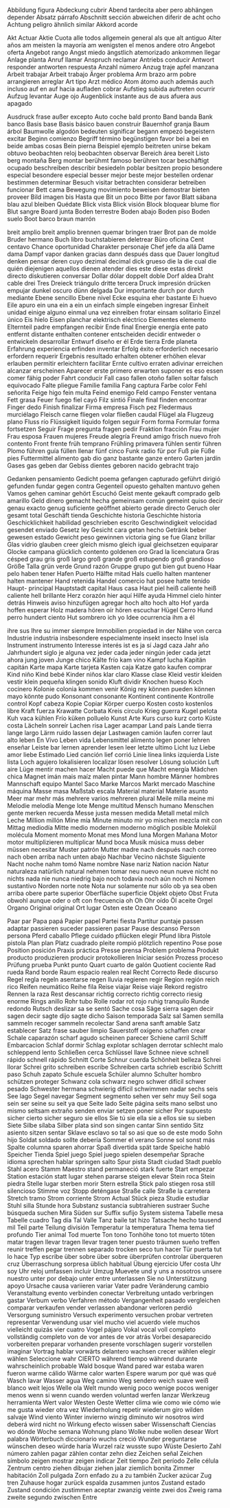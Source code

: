 Abbildung	figura
Abdeckung	cubrir
Abend	tardecita
aber	pero
abhängen	depender
Absatz	párrafo
Abschnitt	sección
abweichen	diferir de
acht	ocho
Achtung	peligro
ähnlich	similar
Akkord	acorde

Akt	Actuar
Aktie	Cuota
alle	todos
allgemein	general
als	que
alt	antiguo
Alter	años
am meisten	la mayoría
am wenigsten	el menos
andere	otro
Angebot	oferta
Angebot	rango
Angst	miedo
ängstlich	atemorizado
ankommen	llegar
Anlage	planta
Anruf	llamar
Anspruch	reclamar
Antriebs	conducir
Antwort	responder
antworten	respuesta
Anzahl	número
Anzug	traje
apfel	manzana
Arbeit	trabajar
Arbeit	trabajo
Ärger	problema
Arm	brazo
arm	pobre
arrangieren	arreglar
Art	tipo
Arzt	médico
Atom	átomo
auch	además
auch	incluso
auf	en
auf	hacia
aufladen	cobrar
Aufstieg	subida
auftreten	ocurrir
Aufzug	levantar
Auge	ojo
Augenblick	instante
aus	de
aus	afuera
aus	apagado

Ausdruck	frase
außer	excepto
Auto	coche
bald	pronto
Band	banda
Bank	banco
Basis	base
Basis	básico
bauen	construir
Bauernhof	granja
Baum	árbol
Baumwolle	algodón
bedeuten	significar
begann	empezó
begeistern	excitar
Beginn	comienzo
Begriff	término
begünstigen	favor
bei	a
bei	en
beide	ambas cosas
Bein	pierna
Beispiel	ejemplo
beitreten	unirse
bekam	obtuvo
beobachten	reloj
beobachten	observar
Bereich	área
bereit	Listo
berg	montaña
Berg	montar
berühmt	famoso
berühren	tocar
beschäftigt	ocupado
beschreiben	describir
besiedeln	poblar
besitzen	propio
besondere	especial
besondere	especial
besser	mejor
beste	mejor
bestellen	ordenar
bestimmen	determinar
Besuch	visitar
betrachten	considerar
betreiben	funcionar
Bett	cama
Bewegung	movimiento
beweisen	demostrar
bieten	proveer
Bild	imagen
bis	Hasta que
Bit	un poco
Bitte	por favor
Blatt	sábana
blau	azul
bleiben	Quédate
Blick	vista
Blick	visión
Block	bloquear
blume	flor
Blut	sangre
Board	junta
Boden	terrestre
Boden	abajo
Boden	piso
Boden	suelo
Boot	barco
braun	marrón

breit	amplio
breit	amplio
brennen	quemar
bringen	traer
Brot	pan de molde
Bruder	hermano
Buch	libro
buchstabieren	deletrear
Büro	oficina
Cent	centavo
Chance	oportunidad
Charakter	personaje
Chef	jefe
da	allá
Dame	dama
Dampf	vapor
danken	gracias
dann	después
dass	que
Dauer	longitud
denken	pensar
deren	cuyo
dezimal	decimal
dick	grueso
die	la
die	cual
die	quién
diejenigen	aquellos
dienen	atender
dies	este
diese	estas
direkt	directo
diskutieren	conversar
Dollar	dólar
doppelt	doble
Dorf	aldea
Draht	cable
drei	Tres
Dreieck	triángulo
dritte	tercera
Druck	impresión
drücken	empujar
dunkel	oscuro
dünn	delgada
Dur	importante
durch	por
durch	mediante
Ebene	sencillo
Ebene	nivel
Ecke	esquina
eher	bastante
Ei	huevo
Eile	apuro
ein	una
ein	a
ein	un
einfach	simple
eingeben	ingresar
Einheit	unidad
einige	alguno
einmal	una vez
einreiben	frotar
einsam	solitario
Einzel	único
Eis	hielo
Eisen	planchar
elektrisch	eléctrico
Elementes	elemento
Elternteil	padre
empfangen	recibir
Ende	final
Energie	energía
ente	pato
entfernt	distante
enthalten	contener
entscheiden	decidir
entweder	o
entwickeln	desarrollar
Entwurf	diseño
er	él
Erde	tierra
Erde	planeta
Erfahrung	experiencia
erfinden	inventar
Erfolg	éxito
erforderlich	necesario
erfordern	requerir
Ergebnis	resultado
erhalten	obtener
erhöhen	elevar
erlauben	permitir
erleichtern	facilitar
Ernte	cultivo
erraten	adivinar
erreichen	alcanzar
erscheinen	Aparecer
erste	primero
erwarten	suponer
es	eso
essen	comer
fähig	poder
Fahrt	conducir
Fall	caso
fallen	otoño
fallen	soltar
falsch	equivocado
Falte	pliegue
Familie	familia
Fang	captura
Farbe	color
Fehl	señorita
Feige	higo
fein	multa
Feind	enemigo
Feld	campo
Fenster	ventana
Fett	grasa
Feuer	fuego
fiel	cayó
Filz	sintió
Finale	final
finden	encontrar
Finger	dedo
Finish	finalizar
Firma	empresa
Fisch	pez
Fledermaus	murciélago
Fleisch	carne
fliegen	volar
fließen	caudal
Flügel	ala
Flugzeug	plano
Fluss	río
Flüssigkeit	líquido
folgen	seguir
Form	forma
Formular	forma
fortsetzen	Seguir
Frage	pregunta
fragen	pedir
Fraktion	fracción
Frau	mujer
Frau	esposa
Frauen	mujeres
Freude	alegría
Freund	amigo
frisch	nuevo
froh	contento
Front	frente
früh	temprano
Frühling	primavera
fühlen	sentir
führen	Plomo
führen	guía
füllen	llenar
fünf	cinco
Funk	radio
für	por
Fuß	pie
Füße	pies
Futtermittel	alimento
gab	dio
ganz	bastante
ganze	entero
Garten	jardín
Gases	gas
geben	dar
Gebiss	dientes
geboren	nacido
gebracht	trajo

Gedanken	pensamiento
Gedicht	poema
gefangen	capturado
geführt	dirigió
gefunden	fundar
gegen	contra
Gegenteil	opuesto
gehalten	mantuvo
gehen	Vamos
gehen	caminar
gehört	Escuchó
Geist	mente
gekauft	comprado
gelb	amarillo
Geld	dinero
gemacht	hecha
gemeinsam	común
gemeint	quiso decir
genau	exacto
genug	suficiente
geöffnet	abierto
gerade	directo
Geruch	oler
gesamt	total
Geschäft	tienda
Geschichte	historia
Geschichte	historia
Geschicklichkeit	habilidad
geschrieben	escrito
Geschwindigkeit	velocidad
gesendet	enviado
Gesetz	ley
Gesicht	cara
getan	hecho
Getränk	beber
gewesen	estado
Gewicht	peso
gewinnen	victoria
ging	se fue
Glanz	brillar
Glas	vidrio
glauben	creer
gleich	mismo
gleich	igual
gleichsetzen	equiparar
Glocke	campana
glücklich	contento
goldenen	oro
Grad	la licenciatura
Gras	césped
grau	gris
groß	largo
groß	grande
groß	estupendo
groß	grandioso
Größe	Talla
grün	verde
Grund	razón
Gruppe	grupo
gut	bien
gut	bueno
Haar	pelo
haben	tener
Hafen	Puerto
Hälfte	mitad
Hals	cuello
halten	mantener
halten	mantener
Hand	retenida
Handel	comercio
hat	posee
hatte	tenido
Haupt-	principal
Hauptstadt	capital
Haus	casa
Haut	piel
heiß	caliente
heiß	caliente
hell	brillante
Herz	corazón
hier	aquí
Hilfe	ayuda
Himmel	cielo
hinter	detrás
Hinweis	aviso
hinzufügen	agregar
hoch	alto
hoch	alto
Hof	yarda
hoffen	esperar
Holz	madera
hören	oír
hören	escuchar
Hügel	Cerro
Hund	perro
hundert	ciento
Hut	sombrero
ich	yo
Idee	ocurrencia
ihm	a él

ihre	sus
Ihre	su
immer	siempre
Immobilien	propiedad
in der Nähe von	cerca
Industrie	industria
insbesondere	especialmente
insekt	insecto
Insel	isla
Instrument	instrumento
Interesse	interés
ist	es
ja	sí
Jagd	caza
Jahr	año
Jahrhundert	siglo
je	alguna vez
jeder	cada
jeder	ningún
jeder	cada
jetzt	ahora
jung	joven
Junge	chico
Kälte	frío
kam	vino
Kampf	lucha
Kapitän	capitán
Karte	mapa
Karte	tarjeta
Kasten	caja
Katze	gato
kaufen	comprar
Kind	niño
Kind	bebé
Kinder	niños
klar	claro
Klasse	clase
Kleid	vestir
kleiden	vestir
klein	pequeña
klingen	sonido
Kluft	dividir
Knochen	hueso
Koch	cocinero
Kolonie	colonia
kommen	venir
König	rey
können	pueden
können	mayo
könnte	pudo
Konsonant	consonante
Kontinent	continente
Kontrolle	control
Kopf	cabeza
Kopie	Copiar
Körper	cuerpo
Kosten	costo
kostenlos	libre
Kraft	fuerza
Krawatte	Corbata
Kreis	circulo
Krieg	guerra
Kugel	pelota
Kuh	vaca
kühlen	Frío
küken	polluelo
Kunst	Arte
Kurs	curso
kurz	corto
Küste	costa
Lächeln	sonreír
Lachen	risa
Lager	acampar
Land	país
Lande	tierra
lange	largo
Lärm	ruido
lassen	dejar
Lastwagen	camión
laufen	correr
laut	alto
leben	En Vivo
Leben	vida
Lebensmittel	alimento
legen	poner
lehren	enseñar
Leiste	bar
lernen	aprender
lesen	leer
letzte	ultimo
Licht	luz
Liebe	amor
liebe	Estimado
Lied	canción
lief	corrió
Linie	línea
links	izquierda
Liste	lista
Loch	agujero
lokalisieren	localizar
lösen	resolver
Lösung	solución
Luft	aire
Lüge	mentir
machen	hacer
Macht	puede que
Macht	energía
Mädchen	chica
Magnet	imán
mais	maíz
malen	pintar
Mann	hombre
Männer	hombres
Mannschaft	equipo
Mantel	Saco
Marke	Marcos
Markt	mercado
Maschine	máquina
Masse	masa
Maßstab	escala
Material	material
Materie	asunto
Meer	mar
mehr	más
mehrere	varios
mehreren	plural
Meile	milla
meine	mi
Melodie	melodía
Menge	lote
Menge	multitud
Mensch	humano
Menschen	gente
merken	recuerda
Messe	justa
messen	medida
Metall	metal
milch	Leche
Million	millón
Mine	mía
Minute	minuto
mir	yo
mischen	mezcla
mit	con
Mittag	mediodía
Mitte	medio
modernen	moderno
möglich	posible
Molekül	molécula
Moment	momento
Monat	mes
Mond	luna
Morgen	Mañana
Motor	motor
multiplizieren	multiplicar
Mund	boca
Musik	música
muss	deber
müssen	necesitar
Muster	patrón
Mutter	madre
nach	después
nach	correo
nach oben	arriba
nach unten	abajo
Nachbar	Vecino
nächste	Siguiente
Nacht	noche
nahm	tomó
Name	nombre
Nase	nariz
Nation	nación
Natur	naturaleza
natürlich	natural
nehmen	tomar
neu	nuevo
neun	nueve
nicht	no
nichts	nada
nie	nunca
niedrig	bajo
noch	todavía
noch	aún
noch	ni
Nomen	sustantivo
Norden	norte
note	Nota
nur	solamente
nur	sólo
ob	ya sea
oben	arriba
obere	parte superior
Oberfläche	superficie
Objekt	objeto
Obst	Fruta
obwohl	aunque
oder	o
oft	con frecuencia
oh	Oh
Ohr	oído
Öl	aceite
Orgel	Organo
Original	original
Ort	lugar
Osten	este
Ozean	Oceano

Paar	par
Papa	papá
Papier	papel
Partei	fiesta
Partitur	puntaje
passen	adaptar
passieren	suceder
passieren	pasar
Pause	descanso
Person	persona
Pferd	caballo
Pflege	cuidado
pflücken	elegir
Pfund	libra
Pistole	pistola
Plan	plan
Platz	cuadrado
pleite	rompió
plötzlich	repentino
Pose	pose
Position	posición
Praxis	práctica
Presse	prensa
Problem	problema
Produkt	producto
produzieren	producir
protokollieren	Iniciar sesión
Prozess	proceso
Prüfung	prueba
Punkt	punto
Quart	cuarto de galón
Quotient	cociente
Rad	rueda
Rand	borde
Raum	espacio
realen	real
Recht	Correcto
Rede	discurso
Regel	regla
regeln	asentarse
regen	lluvia
regieren	regir
Region	región
reich	rico
Reifen	neumático
Reihe	fila
Reise	viajar
Reise	viaje
Rekord	registro
Rennen	la raza
Rest	descansar
richtig	correcto
richtig	correcto
riesig	enorme
Rings	anillo
Rohr	tubo
Rolle	rodar
rot	rojo
ruhig	tranquilo
Runde	redondo
Rutsch	deslizar
sa	se sentó
Sache	cosa
Säge	sierra
sagen	decir
sagen	decir
sagte	dijo
sagte	dicho
Saison	temporada
Salz	sal
Samen	semilla
sammeln	recoger
sammeln	recolectar
Sand	arena
sanft	amable
Satz	establecer
Satz	frase
sauber	limpio
Sauerstoff	oxígeno
schaffen	crear
Schale	caparazón
scharf	agudo
scheinen	parecer
Schiene	carril
Schiff	Embarcacion
Schlaf	dormir
Schlag	explotar
schlagen	derrotar
schlecht	malo
schleppend	lento
Schließen	cerca
Schlüssel	llave
Schnee	nieve
schnell	rápido
schnell	rápido
Schnitt	Corte
Schnur	cuerda
Schönheit	belleza
Schrei	llorar
Schrei	grito
schreiben	escribe
Schreiben	carta
schrieb	escribió
Schritt	paso
Schuh	zapato
Schule	escuela
Schüler	alumno
Schulter	hombro
schützen	proteger
Schwanz	cola
schwarz	negro
schwer	difícil
schwer	pesado
Schwester	hermana
schwierig	difícil
schwimmen	nadar
sechs	seis
See	lago
Segel	navegar
Segment	segmento
sehen	ver
sehr	muy
Seil	soga
sein	ser
seine	su
seit	ya que
Seite	lado
Seite	página
seits	mano
selbst	uno mismo
seltsam	extraño
senden	enviar
setzen	poner
sicher	Por supuesto
sicher	cierto
sicher	seguro
sie	ellos
Sie	tú
sie	ella
sie	a ellos
sie	su
sieben	Siete
Silbe	sílaba
Silber	plata
sind	son
singen	cantar
Sinn	sentido
Sitz	asiento
sitzen	sentar
Sklave	esclavo
so	tal
so	asi que
so	de este modo
Sohn	hijo
Soldat	soldado
sollte	debería
Sommer	el verano
Sonne	sol
sonst	más
Spalte	columna
sparen	ahorrar
Spaß	divertida
spät	tarde
Speiche	habló
Speicher	Tienda
Spiel	juego
Spiel	juego
spielen	desempeñar
Sprache	idioma
sprechen	hablar
springen	salto
Spur	pista
Stadt	ciudad
Stadt	pueblo
Stahl	acero
Stamm	Maestro
stand	permaneció
stark	fuerte
Start	empezar
Station	estación
statt	lugar
stehen	pararse
steigen	elevar
Stein	roca
Stein	piedra
Stelle	lugar
sterben	morir
Stern	estrella
Stick	palo
stiegen	rosa
still	silencioso
Stimme	voz
Stopp	deténgase
Straße	calle
Straße	la carretera
Stretch	tramo
Strom	corriente
Strom	Actual
Stück	pieza
Studie	estudiar
Stuhl	silla
Stunde	hora
Substanz	sustancia
subtrahieren	sustraer
Suche	búsqueda
suchen	Mira
Süden	sur
Suffix	sufijo
System	sistema
Tabelle	mesa
Tabelle	cuadro
Tag	día
Tal	Valle
Tanz	baile
tat	hizo
Tatsache	hecho
tausend	mil
Teil	parte
Teilung	división
Temperatur	la temperatura
Thema	tema
tief	profundo
Tier	animal
Tod	muerte
Ton	tono
Tonhöhe	tono
tot	muerto
töten	matar
tragen	llevar
tragen	llevar
tragen	tener puesto
träumen	sueño
treffen	reunir
treffen	pegar
trennen	separado
trocken	seco
tun	hacer
Tür	puerta
tut	lo hace
Typ	escribe
über	sobre
über	sobre
überprüfen	controlar
überqueren	cruz
Überraschung	sorpresa
üblich	habitual
Übung	ejercicio
Ufer	costa
Uhr	soy
Uhr	reloj
umfassen	incluir
Umzug	Muevete
und	y
uns	a nosotros
unsere	nuestro
unter	por debajo
unter	entre
unterlassen Sie	no
Unterstützung	apoyo
Ursache	causa
variieren	variar
Vater	padre
Veränderung	cambio
Veranstaltung	evento
verbinden	conectar
Verbreitung	untado
verbringen	gastar
Verbum	verbo
Verfahren	método
Vergangenheit	pasado
vergleichen	comparar
verkaufen	vender
verlassen	abandonar
verloren	perdió
Versorgung	suministro
Versuch	experimento
versuchen	probar
vertreten	representar
Verwendung	usar
viel	mucho
viel	acuerdo
viele	muchos
vielleicht	quizás
vier	cuatro
Vogel	pájaro
Vokal	vocal
voll	completo
vollständig	completo
von	de
vor	antes de
vor	atrás
Vorbei	desaparecido
vorbereiten	preparar
vorhanden	presente
vorschlagen	sugerir
vorstellen	imaginar
Vortrag	hablar
vorwärts	delantero
wachsen	crecer
wählen	elegir
wählen	Seleccione
wahr	CIERTO
während	tiempo
während	durante
wahrscheinlich	probable
Wald	bosque
Wand	pared
war	estaba
waren	fueron
warme	cálido
Wärme	calor
warten	Espere
warum	por qué
was	qué
Wasch	lavar
Wasser	agua
Weg	camino
Weg	sendero
weich	suave
weiß	blanco
weit	lejos
Welle	ola
Welt	mundo
wenig	poco
wenige	pocos
weniger	menos
wenn	si
wenn	cuando
werden	voluntad
werfen	lanzar
Werkzeug	herramienta
Wert	valor
Westen	Oeste
Wetter	clima
wie	como
wie	cómo
wie	me gusta
wieder	otra vez
Wiederholung	repetir
wiederum	giro
wilden	salvaje
Wind	viento
Winter	invierno
winzig	diminuto
wir	nosotros
wird	deberá
wird nicht	no
Wirkung	efecto
wissen	saber
Wissenschaft	Ciencias
wo	dónde
Woche	semana
Wohnung	plano
Wolke	nube
wollen	desear
Wort	palabra
Wörterbuch	diccionario
wuchs	creció
Wunder	preguntarse
wünschen	deseo
würde	haría
Wurzel	raíz
wusste	supo
Wüste	Desierto
Zahl	número
zahlen	pagar
zählen	contar
zehn	diez
Zeichen	señal
Zeichen	símbolo
zeigen	mostrar
zeigen	indicar
Zeit	tiempo
Zeit	período
Zelle	célula
Zentrum	centro
ziehen	dibujar
ziehen	jalar
ziemlich	bonita
Zimmer	habitación
Zoll	pulgada
Zorn	enfado
zu	a
zu	también
Zucker	azúcar
Zug	tren
Zuhause	hogar
zurück	espalda
zusammen	juntos
Zustand	estado
Zustand	condición
zustimmen	aceptar
zwanzig	veinte
zwei	dos
Zweig	rama
zweite	segundo
zwischen	Entre